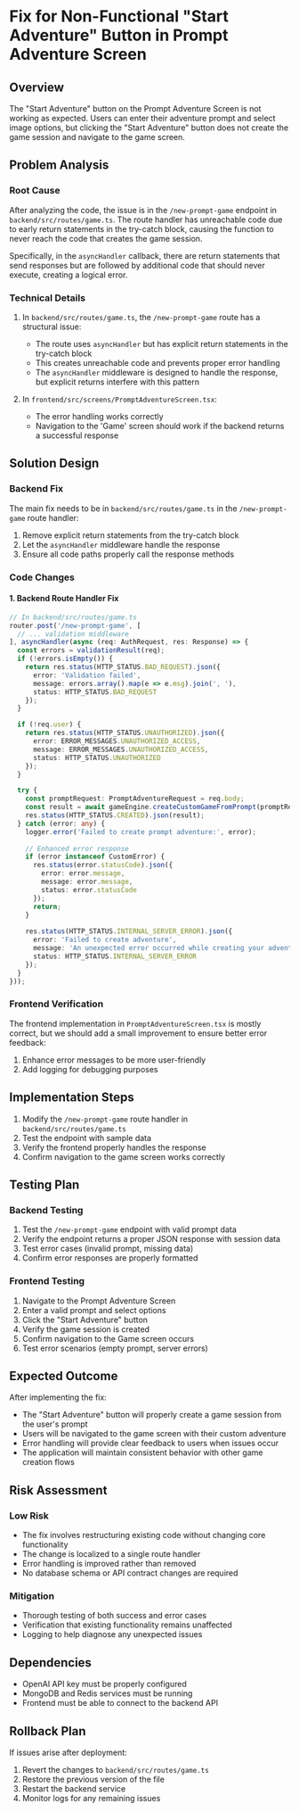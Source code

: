 # Fix for Non-Functional "Start Adventure" Button in Prompt Adventure Screen

## Overview

The "Start Adventure" button on the Prompt Adventure Screen is not working as expected. Users can enter their adventure prompt and select image options, but clicking the "Start Adventure" button does not create the game session and navigate to the game screen.

## Problem Analysis

### Root Cause

After analyzing the code, the issue is in the `/new-prompt-game` endpoint in `backend/src/routes/game.ts`. The route handler has unreachable code due to early return statements in the try-catch block, causing the function to never reach the code that creates the game session.

Specifically, in the `asyncHandler` callback, there are return statements that send responses but are followed by additional code that should never execute, creating a logical error.

### Technical Details

1. In `backend/src/routes/game.ts`, the `/new-prompt-game` route has a structural issue:
   - The route uses `asyncHandler` but has explicit return statements in the try-catch block
   - This creates unreachable code and prevents proper error handling
   - The `asyncHandler` middleware is designed to handle the response, but explicit returns interfere with this pattern

2. In `frontend/src/screens/PromptAdventureScreen.tsx`:
   - The error handling works correctly
   - Navigation to the 'Game' screen should work if the backend returns a successful response

## Solution Design

### Backend Fix

The main fix needs to be in `backend/src/routes/game.ts` in the `/new-prompt-game` route handler:

1. Remove explicit return statements from the try-catch block
2. Let the `asyncHandler` middleware handle the response
3. Ensure all code paths properly call the response methods

### Code Changes

#### 1. Backend Route Handler Fix

```typescript
// In backend/src/routes/game.ts
router.post('/new-prompt-game', [
  // ... validation middleware
], asyncHandler(async (req: AuthRequest, res: Response) => {
  const errors = validationResult(req);
  if (!errors.isEmpty()) {
    return res.status(HTTP_STATUS.BAD_REQUEST).json({
      error: 'Validation failed',
      message: errors.array().map(e => e.msg).join(', '),
      status: HTTP_STATUS.BAD_REQUEST
    });
  }

  if (!req.user) {
    return res.status(HTTP_STATUS.UNAUTHORIZED).json({
      error: ERROR_MESSAGES.UNAUTHORIZED_ACCESS,
      message: ERROR_MESSAGES.UNAUTHORIZED_ACCESS,
      status: HTTP_STATUS.UNAUTHORIZED
    });
  }

  try {
    const promptRequest: PromptAdventureRequest = req.body;
    const result = await gameEngine.createCustomGameFromPrompt(promptRequest, req.user.id);
    res.status(HTTP_STATUS.CREATED).json(result);
  } catch (error: any) {
    logger.error('Failed to create prompt adventure:', error);
    
    // Enhanced error response
    if (error instanceof CustomError) {
      res.status(error.statusCode).json({
        error: error.message,
        message: error.message,
        status: error.statusCode
      });
      return;
    }
    
    res.status(HTTP_STATUS.INTERNAL_SERVER_ERROR).json({
      error: 'Failed to create adventure',
      message: 'An unexpected error occurred while creating your adventure',
      status: HTTP_STATUS.INTERNAL_SERVER_ERROR
    });
  }
}));
```

### Frontend Verification

The frontend implementation in `PromptAdventureScreen.tsx` is mostly correct, but we should add a small improvement to ensure better error feedback:

1. Enhance error messages to be more user-friendly
2. Add logging for debugging purposes

## Implementation Steps

1. Modify the `/new-prompt-game` route handler in `backend/src/routes/game.ts`
2. Test the endpoint with sample data
3. Verify the frontend properly handles the response
4. Confirm navigation to the game screen works correctly

## Testing Plan

### Backend Testing

1. Test the `/new-prompt-game` endpoint with valid prompt data
2. Verify the endpoint returns a proper JSON response with session data
3. Test error cases (invalid prompt, missing data)
4. Confirm error responses are properly formatted

### Frontend Testing

1. Navigate to the Prompt Adventure Screen
2. Enter a valid prompt and select options
3. Click the "Start Adventure" button
4. Verify the game session is created
5. Confirm navigation to the Game screen occurs
6. Test error scenarios (empty prompt, server errors)

## Expected Outcome

After implementing the fix:
- The "Start Adventure" button will properly create a game session from the user's prompt
- Users will be navigated to the game screen with their custom adventure
- Error handling will provide clear feedback to users when issues occur
- The application will maintain consistent behavior with other game creation flows

## Risk Assessment

### Low Risk
- The fix involves restructuring existing code without changing core functionality
- The change is localized to a single route handler
- Error handling is improved rather than removed
- No database schema or API contract changes are required

### Mitigation
- Thorough testing of both success and error cases
- Verification that existing functionality remains unaffected
- Logging to help diagnose any unexpected issues

## Dependencies

- OpenAI API key must be properly configured
- MongoDB and Redis services must be running
- Frontend must be able to connect to the backend API

## Rollback Plan

If issues arise after deployment:
1. Revert the changes to `backend/src/routes/game.ts`
2. Restore the previous version of the file
3. Restart the backend service
4. Monitor logs for any remaining issues